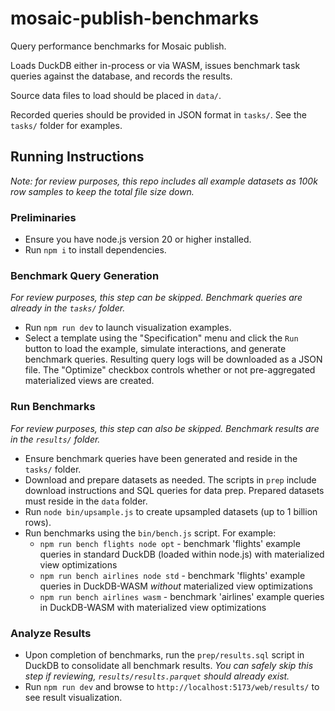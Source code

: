 # mosaic-publish-benchmarks

Query performance benchmarks for Mosaic publish.

Loads DuckDB either in-process or via WASM, issues benchmark task queries against the database, and records the results.

Source data files to load should be placed in `data/`.

Recorded queries should be provided in JSON format in `tasks/`.
See the `tasks/` folder for examples.

## Running Instructions

_Note: for review purposes, this repo includes all example datasets as 100k row samples to keep the total file size down._

### Preliminaries

- Ensure you have node.js version 20 or higher installed.
- Run `npm i` to install dependencies.

### Benchmark Query Generation

_For review purposes, this step can be skipped. Benchmark queries are already in the `tasks/` folder._

- Run `npm run dev` to launch visualization examples.
- Select a template using the "Specification" menu and click the `Run` button to load the example, simulate interactions, and generate benchmark queries. Resulting query logs will be downloaded as a JSON file. The "Optimize" checkbox controls whether or not pre-aggregated materialized views are created.

### Run Benchmarks

_For review purposes, this step can also be skipped. Benchmark results are in the `results/` folder._

- Ensure benchmark queries have been generated and reside in the `tasks/` folder.
- Download and prepare datasets as needed. The scripts in `prep` include download instructions and SQL queries for data prep. Prepared datasets must reside in the `data` folder.
- Run `node bin/upsample.js` to create upsampled datasets (up to 1 billion rows).
- Run benchmarks using the `bin/bench.js` script. For example:
  - `npm run bench flights node opt` - benchmark 'flights' example queries in standard DuckDB (loaded within node.js) with materialized view optimizations
  - `npm run bench airlines node std` - benchmark 'flights' example queries in DuckDB-WASM *without* materialized view optimizations
  - `npm run bench airlines wasm` - benchmark 'airlines' example queries in DuckDB-WASM with materialized view optimizations

### Analyze Results

- Upon completion of benchmarks, run the `prep/results.sql` script in DuckDB to consolidate all benchmark results. _You can safely skip this step if reviewing, `results/results.parquet` should already exist._
- Run `npm run dev` and browse to `http://localhost:5173/web/results/` to see result visualization.
